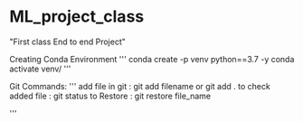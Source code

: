 # ML_project_class
"First class End to end Project"

Creating Conda Environment
'''
conda create -p venv python==3.7 -y
conda activate venv/
'''

Git Commands:
'''
add file in git : git add filename or git add .
to check added file : git status
to Restore : git restore file_name

'''